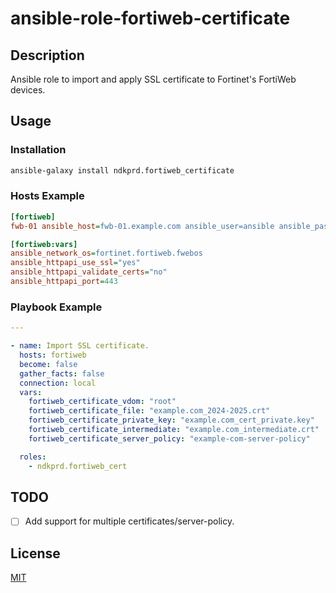 # ansible-role-fortiweb-certificate

## Description

Ansible role to import and apply SSL certificate to Fortinet's FortiWeb devices.

## Usage

### Installation

```bash
ansible-galaxy install ndkprd.fortiweb_certificate
```

### Hosts Example

```ini
[fortiweb]
fwb-01 ansible_host=fwb-01.example.com ansible_user=ansible ansible_password=supersecretpassword

[fortiweb:vars]
ansible_network_os=fortinet.fortiweb.fwebos
ansible_httpapi_use_ssl="yes"
ansible_httpapi_validate_certs="no"
ansible_httpapi_port=443
```

### Playbook Example

```yaml
---

- name: Import SSL certificate.
  hosts: fortiweb
  become: false
  gather_facts: false
  connection: local
  vars:
    fortiweb_certificate_vdom: "root"
    fortiweb_certificate_file: "example.com_2024-2025.crt"
    fortiweb_certificate_private_key: "example.com_cert_private.key"
    fortiweb_certificate_intermediate: "example.com_intermediate.crt"
    fortiweb_certificate_server_policy: "example-com-server-policy"

  roles:
    - ndkprd.fortiweb_cert

```

## TODO

- [ ] Add support for multiple certificates/server-policy.

## License

[MIT](./LICENSE)
